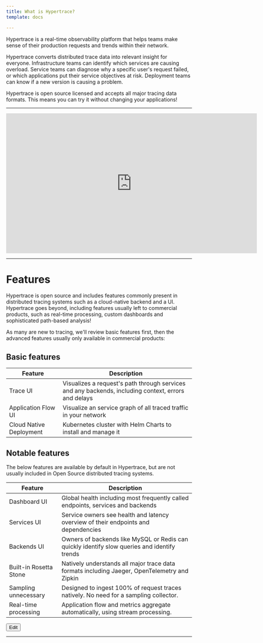 ```yaml
---
title: What is Hypertrace?
template: docs

---
```

Hypertrace is a real-time observability platform that helps teams make sense of
their production requests and trends within their network.

Hypertrace converts distributed trace data into relevant insight for everyone.
Infrastructure teams can identify which services are causing overload. Service
teams can diagnose why a specific user's request failed, or which applications
put their service objectives at risk. Deployment teams can know if a new
version is causing a problem.

Hypertrace is open source licensed and accepts all major tracing data formats.
This means you can try it without changing your applications!

---
<iframe width="680" height="380" src="https://www.youtube.com/embed/nGGEJWBwRWo" frameborder="0" allow="accelerometer; autoplay; encrypted-media; gyroscope" allowfullscreen></iframe>

---


# Features

Hypertrace is open source and includes features commonly present in distributed
tracing systems such as a cloud-native backend and a UI. Hypertrace goes beyond,
including features usually left to commercial products, such as real-time
processing, custom dashboards and sophisticated path-based analysis!

As many are new to tracing, we'll review basic features first, then the advanced features usually only available in commercial products:

## Basic features

| Feature                 | Description                                                                                          |
| ----------------------- | ---------------------------------------------------------------------------------------------------- |
| Trace UI                | Visualizes a request's path through services and any backends, including context, errors and delays  |
| Application Flow UI     | Visualize an service graph of all traced traffic in your network                                     |
| Cloud Native Deployment | Kubernetes cluster with Helm Charts to install and manage it                                         |


## Notable features
The below features are available by default in Hypertrace, but are not usually included in Open Source distributed tracing systems.

| Feature                 | Description                                                                                  |
| ----------------------- | -------------------------------------------------------------------------------------------- |
| Dashboard UI            | Global health including most frequently called endpoints, services and backends              |
| Services UI             | Service owners see health and latency overview of their endpoints and dependencies           |
| Backends UI             | Owners of backends like MySQL or Redis can quickly identify slow queries and identify trends |
| Built-in Rosetta Stone  | Natively understands all major trace data formats including Jaeger, OpenTelemetry and Zipkin |
| Sampling unnecessary    | Designed to ingest 100% of request traces natively. No need for a sampling collector.        |
| Real-time processing    | Application flow and metrics aggregate automatically, using stream processing.               |


<a href="https://github.com/hypertrace/hypertrace-docs-website/tree/master/src/pages/docs/index.md">
<button type="button">Edit</button></a>

***
